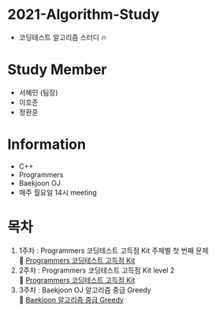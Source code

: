 # 2021-Algorithm-Study
  + 코딩테스트 알고리즘 스터디 &#128293;
# Study Member
  + 서혜민 (팀장)
  + 이호준
  + 정환훈
# Information
  + C++
  + Programmers
  + Baekjoon OJ
  + 매주 월요일 14시 meeting
# 목차
  1. 1주차 : Programmers 코딩테스트 고득점 Kit 주제별 첫 번째 문제  
    📖 [Programmers 코딩테스트 고득점 Kit](https://programmers.co.kr/learn/challenges) 
  2. 2주차 : Programmers 코딩테스트 고득점 Kit level 2  
    📖 [Programmers 코딩테스트 고득점 Kit](https://programmers.co.kr/learn/challenges) 
  3. 3주차 : Baekjoon OJ 알고리즘 중급 Greedy  
    📖 [Baekjoon 알고리즘 중급 Greedy](https://www.acmicpc.net/workbook/view/3978)
